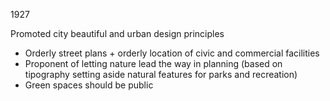 1927

Promoted city beautiful and urban design principles

* Orderly street plans + orderly location of civic and commercial facilities
* Proponent of letting nature lead the way in planning (based on tipography setting aside natural features for parks and recreation)
* Green spaces should be public